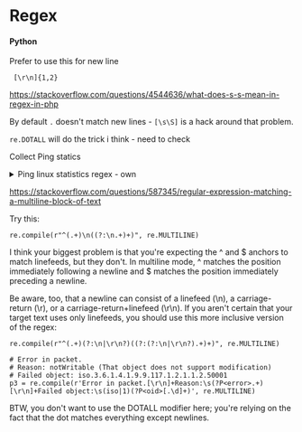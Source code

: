 # Regex


#### Python

Prefer to use this for new line 

     [\r\n]{1,2}
     
https://stackoverflow.com/questions/4544636/what-does-s-s-mean-in-regex-in-php

By default ```.``` doesn't match new lines - ```[\s\S]``` is a hack around that problem.

```re.DOTALL``` will do the trick i think - need to check

Collect Ping statics

<details>
<summary> Ping linux statistics regex - own </summary>

```
MAC
krinata2@KRINATA2-M-QKVQ ~ % ping 10.90.21.75 -c 1
PING 10.90.21.75 (10.90.21.75): 56 data bytes
64 bytes from 10.90.21.75: icmp_seq=0 ttl=47 time=378.429 ms

--- 10.90.21.75 ping statistics ---
1 packets transmitted, 1 packets received, 0.0% packet loss
round-trip min/avg/max/stddev = 378.429/378.429/378.429/0.000 ms
krinata2@KRINATA2-M-QKVQ ~ %
UBUNTU 14.4
ansvt@TFTP-Server:~$ ping 8.8.8.8 -c 1
PING 8.8.8.8 (8.8.8.8) 56(84) bytes of data.
64 bytes from 8.8.8.8: icmp_seq=1 ttl=114 time=19.6 ms

--- 8.8.8.8 ping statistics ---
1 packets transmitted, 1 received, 0% packet loss, time 0ms
rtt min/avg/max/mdev = 19.672/19.672/19.672/0.000 ms
ansvt@TFTP-Server:~$


re.compile(r"---[\s\S]+---[\r\n]{1,2}(?P<pkt_transmitted>[\d]+)\s[\s\S]+tran[\s\S]+\s
     r"(?P<pkt_received>[\d]+)\s[\s\S]+rece[\s\S]+\s"
     r"(?P<percent_loss>[\d]{1,3}.[\d]{1,3})%\s.*loss"
     r"(, time\s(?P<total_time>[\d]+)ms)*")
```

</details>

https://stackoverflow.com/questions/587345/regular-expression-matching-a-multiline-block-of-text

Try this:

    re.compile(r"^(.+)\n((?:\n.+)+)", re.MULTILINE)
I think your biggest problem is that you're expecting the ^ and $ anchors to match linefeeds, but they don't. In multiline mode, ^ matches the position immediately following a newline and $ matches the position immediately preceding a newline.

Be aware, too, that a newline can consist of a linefeed (\n), a carriage-return (\r), or a carriage-return+linefeed (\r\n). If you aren't certain that your target text uses only linefeeds, you should use this more inclusive version of the regex:

    re.compile(r"^(.+)(?:\n|\r\n?)((?:(?:\n|\r\n?).+)+)", re.MULTILINE)
    
    # Error in packet.
    # Reason: notWritable (That object does not support modification)
    # Failed object: iso.3.6.1.4.1.9.9.117.1.2.1.1.2.50001
    p3 = re.compile(r'Error in packet.[\r\n]+Reason:\s(?P<error>.+)[\r\n]+Failed object:\s(iso|1)(?P<oid>[.\d]+)', re.MULTILINE)

BTW, you don't want to use the DOTALL modifier here; you're relying on the fact that the dot matches everything except newlines.



